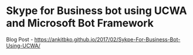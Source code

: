 # Skype for Business bot using UCWA and Microsoft Bot Framework


Blog Post - https://ankitbko.github.io/2017/02/Sykpe-For-Business-Bot-Using-UCWA/
